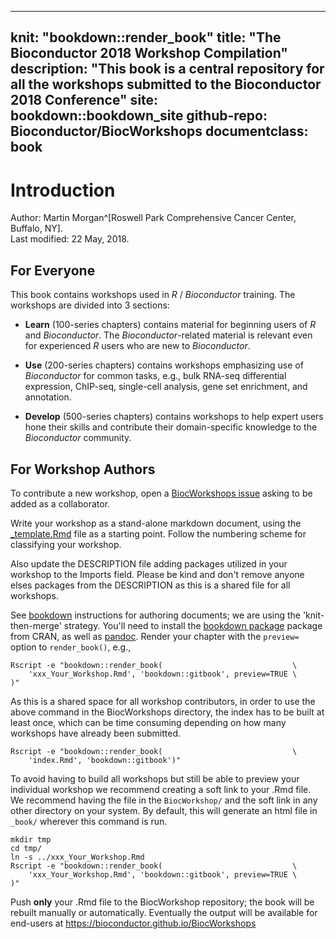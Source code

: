 
---
knit: "bookdown::render_book"
title: "The Bioconductor 2018 Workshop Compilation"
description: "This book is a central repository for all the workshops submitted to the Bioconductor 2018 Conference"
site: bookdown::bookdown_site
github-repo: Bioconductor/BiocWorkshops
documentclass: book
---

# Introduction

Author:
    Martin Morgan^[Roswell Park Comprehensive Cancer Center, Buffalo, NY].
    <br/>
Last modified: 22 May, 2018.

## For Everyone

This book contains workshops used in _R_ / _Bioconductor_
training. The workshops are divided into 3 sections:

- **Learn** (100-series chapters) contains material for beginning
  users of _R_ and _Bioconductor_. The _Bioconductor_-related material
  is relevant even for experienced _R_ users who are new to
  _Bioconductor_.

- **Use** (200-series chapters) contains workshops emphasizing use of
  _Bioconductor_ for common tasks, e.g., bulk RNA-seq differential
  expression, ChIP-seq, single-cell analysis, gene set enrichment, and
  annotation.

- **Develop** (500-series chapters) contains workshops to help expert
  users hone their skills and contribute their domain-specific
  knowledge to the _Bioconductor_ community.

## For Workshop Authors

To contribute a new workshop, open a [BiocWorkshops issue][] asking to
be added as a collaborator.

Write your workshop as a stand-alone markdown document, using the
[_template.Rmd][] file as a starting point. Follow the numbering
scheme for classifying your workshop. 

Also update the DESCRIPTION file adding packages utilized in your workshop to
the Imports field. Please be kind and don't remove anyone elses packages from
the DESCRIPTION as this is a shared file for all workshops. 

See [bookdown][] instructions for authoring documents; we are using
the 'knit-then-merge' strategy. You'll need to install the
[bookdown package][] package from CRAN, as well as [pandoc][]. Render
your chapter with the `preview=` option to `render_book()`, e.g.,

```
Rscript -e "bookdown::render_book(                             \
    'xxx_Your_Workshop.Rmd', 'bookdown::gitbook', preview=TRUE \
)"
```

As this is a shared space for all workshop contributors, in order to
use the above command in the BiocWorkshops directory, the index has to
be built at least once, which can be time consuming depending on how many
workshops have already been submitted.

```
Rscript -e "bookdown::render_book(                             \
    'index.Rmd', 'bookdown::gitbook')"
```

To avoid having to build all workshops but still be able to preview
your individual workshop we recommend creating a soft link to your .Rmd file.
We recommend having the file in the `BiocWorkshop/` and the soft link in
any other directory on your system. By default, this will generate an
html file in `_book/` wherever this command is run.

```
mkdir tmp
cd tmp/
ln -s ../xxx_Your_Workshop.Rmd
Rscript -e "bookdown::render_book(                             \
    'xxx_Your_Workshop.Rmd', 'bookdown::gitbook', preview=TRUE \
)"
```


Push **only** your .Rmd file to the BiocWorkshop repository; the book will be
rebuilt manually or automatically. Eventually the output will be
available for end-users at https://bioconductor.github.io/BiocWorkshops

[BiocWorkshops issue]: https://github.com/Bioconductor/BiocWorkshops/issues
[_template.Rmd]: https://github.com/Bioconductor/BiocWorkshops/blob/master/_template.Rmd
[bookdown]: https://bookdown.org/yihui/bookdown/
[bookdown package]: https://cran.r-project.org/package=bookdown
[pandoc]: http://pandoc.org/
